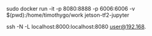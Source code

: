 sudo docker run -it -p 8080:8888 -p 6006:6006 -v $(pwd):/home/timothygo/work jetson-tf2-jupyter

ssh -N -L localhost:8000:localhost:8080 user@192.168.
